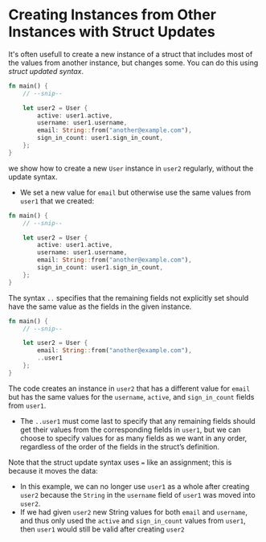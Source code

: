 # Creating Instances from Other Instances with Struct Updates 

It's often usefull to create a new instance of a struct that includes most of the values from another instance, but changes some. You can do this using *struct updated syntax*.

```rs
fn main() {
    // --snip--

    let user2 = User {
        active: user1.active,
        username: user1.username,
        email: String::from("another@example.com"),
        sign_in_count: user1.sign_in_count,
    };
}
```

we show how to create a new `User` instance in `user2` regularly, without the update syntax. 

- We set a new value for `email` but otherwise use the same values from `user1` that we created:

```rs
fn main() {
    // --snip--

    let user2 = User {
        active: user1.active,
        username: user1.username,
        email: String::from("another@example.com"),
        sign_in_count: user1.sign_in_count,
    };
}
```

The syntax `..` specifies that the remaining fields not explicitly set should have the same value as the fields in the given instance.


```rs
fn main() {
    // --snip--

    let user2 = User {
        email: String::from("another@example.com"),
        ..user1
    };
}
```

The code creates an instance in `user2` that has a different value for `email` but has the same values for the `username`, `active`, and `sign_in_count` fields from `user1`. 

- The `..user1` must come last to specify that any remaining fields should get their values from the corresponding fields in `user1`, but we can choose to specify values for as many fields as we want in any order, regardless of the order of the fields in the struct’s definition.

Note that the struct update syntax uses `=` like an assignment; this is because it moves the data:

- In this example, we can no longer use `user1` as a whole after creating `user2` because the `String` in the `username` field of `user1` was moved into `user2`. 
- If we had given `user2` new String values for both `email` and `username`, and thus only used the `active` and `sign_in_count` values from `user1`, then `user1` would still be valid after creating `user2`